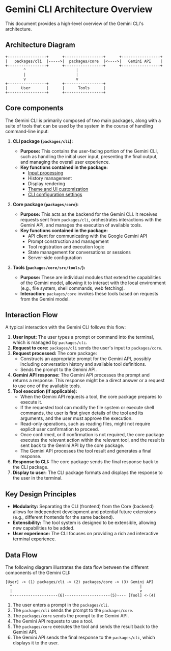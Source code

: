 # Gemini CLI Architecture Overview

This document provides a high-level overview of the Gemini CLI's architecture.

## Architecture Diagram

```
+-----------------+      +-----------------+      +-----------------+
|   packages/cli  |----->|  packages/core  |<---->|   Gemini API    |
+-----------------+      +-----------------+      +-----------------+
        ^                      |
        |                      |
        v                      v
+-----------------+      +-----------------+
|      User       |      |      Tools      |
+-----------------+      +-----------------+
```

## Core components

The Gemini CLI is primarily composed of two main packages, along with a suite of tools that can be used by the system in the course of handling command-line input:

1.  **CLI package (`packages/cli`):**
    - **Purpose:** This contains the user-facing portion of the Gemini CLI, such as handling the initial user input, presenting the final output, and managing the overall user experience.
    - **Key functions contained in the package:**
      - [Input processing](./cli/commands.md)
      - History management
      - Display rendering
      - [Theme and UI customization](./cli/themes.md)
      - [CLI configuration settings](./cli/configuration.md)

2.  **Core package (`packages/core`):**
    - **Purpose:** This acts as the backend for the Gemini CLI. It receives requests sent from `packages/cli`, orchestrates interactions with the Gemini API, and manages the execution of available tools.
    - **Key functions contained in the package:**
      - API client for communicating with the Google Gemini API
      - Prompt construction and management
      - Tool registration and execution logic
      - State management for conversations or sessions
      - Server-side configuration

3.  **Tools (`packages/core/src/tools/`):**
    - **Purpose:** These are individual modules that extend the capabilities of the Gemini model, allowing it to interact with the local environment (e.g., file system, shell commands, web fetching).
    - **Interaction:** `packages/core` invokes these tools based on requests from the Gemini model.

## Interaction Flow

A typical interaction with the Gemini CLI follows this flow:

1.  **User input:** The user types a prompt or command into the terminal, which is managed by `packages/cli`.
2.  **Request to core:** `packages/cli` sends the user's input to `packages/core`.
3.  **Request processed:** The core package:
    - Constructs an appropriate prompt for the Gemini API, possibly including conversation history and available tool definitions.
    - Sends the prompt to the Gemini API.
4.  **Gemini API response:** The Gemini API processes the prompt and returns a response. This response might be a direct answer or a request to use one of the available tools.
5.  **Tool execution (if applicable):**
    - When the Gemini API requests a tool, the core package prepares to execute it.
    - If the requested tool can modify the file system or execute shell commands, the user is first given details of the tool and its arguments, and the user must approve the execution.
    - Read-only operations, such as reading files, might not require explicit user confirmation to proceed.
    - Once confirmed, or if confirmation is not required, the core package executes the relevant action within the relevant tool, and the result is sent back to the Gemini API by the core package.
    - The Gemini API processes the tool result and generates a final response.
6.  **Response to CLI:** The core package sends the final response back to the CLI package.
7.  **Display to user:** The CLI package formats and displays the response to the user in the terminal.

## Key Design Principles

- **Modularity:** Separating the CLI (frontend) from the Core (backend) allows for independent development and potential future extensions (e.g., different frontends for the same backend).
- **Extensibility:** The tool system is designed to be extensible, allowing new capabilities to be added.
- **User experience:** The CLI focuses on providing a rich and interactive terminal experience.

## Data Flow

The following diagram illustrates the data flow between the different components of the Gemini CLI:

```
[User] -> (1) packages/cli -> (2) packages/core -> (3) Gemini API
  ^                                                        |
  |                                                        v
  +--------------------(6)--------------------(5)---- [Tool] <-(4)
```

1.  The user enters a prompt in the `packages/cli`.
2.  The `packages/cli` sends the prompt to the `packages/core`.
3.  The `packages/core` sends the prompt to the Gemini API.
4.  The Gemini API requests to use a tool.
5.  The `packages/core` executes the tool and sends the result back to the Gemini API.
6.  The Gemini API sends the final response to the `packages/cli`, which displays it to the user.
